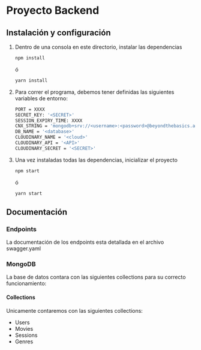 # Proyecto Backend

## Instalación y configuración

1. Dentro de una consola en este directorio, instalar las dependencias

    ```bash
    npm install
    ```
    ó
    ```bash
    yarn install
    ```

2. Para correr el programa, debemos tener definidas las siguientes variables de entorno:

    ```bash
    PORT = XXXX
    SECRET_KEY: '<SECRET>'
    SESSION_EXPIRY_TIME: XXXX
    CNX_STRING = 'mongodb+srv://<username>:<password>@beyondthebasics.abcde.mongodb.net/'
    DB_NAME = '<database>'
    CLOUDINARY_NAME = '<cloud>'
    CLOUDINARY_API = '<API>'
    CLOUDINARY_SECRET = '<SECRET>'
    ```


3. Una vez instaladas todas las dependencias, inicializar el proyecto 

    ```bash
    npm start
    ```
    ó
    ```bash
    yarn start
    ```

## Documentación

### Endpoints

La documentación de los endpoints esta detallada en el archivo swagger.yaml


### MongoDB

La base de datos contara con las siguientes collections para su correcto funcionamiento:

#### Collections

Unicamente contaremos con las siguientes collections:

- Users
- Movies
- Sessions
- Genres
